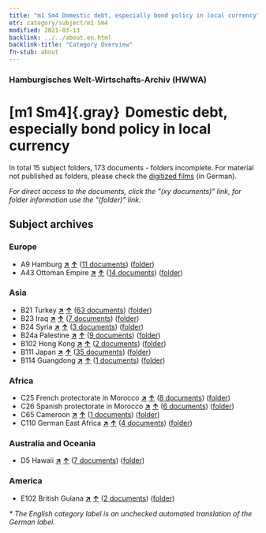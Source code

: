```yaml
---
title: "m1 Sm4 Domestic debt, especially bond policy in local currency"
etr: category/subject/m1 Sm4
modified: 2021-03-13
backlink: ../../about.en.html
backlink-title: "Category Overview"
fn-stub: about
---
```


### Hamburgisches Welt-Wirtschafts-Archiv (HWWA)
# [m1 Sm4]{.gray}&#8201; Domestic debt, especially bond policy in local currency&#160; 





In total 15 subject folders, 173 documents - folders incomplete.
For material not published as folders, please check the [digitized films](/film/h1_sh) (in German).

_For direct access to the documents, click the "(xy documents)" link, for folder information use the "(folder)" link._

## Subject archives



### Europe

- A9 Hamburg [**&nearr;**](../../../geo/i/140905/about.en.html "Hamburg (all folders)") [**&uarr;**](../../../geo/about.en.html#A9 "Country category system") (<a href="https://pm20.zbw.eu/dfgview/sh/140905,163296" title="about: Hamburg : Domestic debt, especially bond policy in local currency" target="_blank">11 documents</a>) ([folder](../../../../folder/sh/1409xx/140905/1632xx/163296/about.en.html))
- A43 Ottoman Empire [**&nearr;**](../../../geo/i/141034/about.en.html "Ottoman Empire (all folders)") [**&uarr;**](../../../geo/about.en.html#A43 "Country category system") (<a href="https://pm20.zbw.eu/dfgview/sh/141034,163296" title="about: Ottoman Empire : Domestic debt, especially bond policy in local currency" target="_blank">14 documents</a>) ([folder](../../../../folder/sh/1410xx/141034/1632xx/163296/about.en.html))

### Asia

- B21 Turkey [**&nearr;**](../../../geo/i/141111/about.en.html "Turkey (all folders)") [**&uarr;**](../../../geo/about.en.html#B21 "Country category system") (<a href="https://pm20.zbw.eu/dfgview/sh/141111,163296" title="about: Turkey : Domestic debt, especially bond policy in local currency" target="_blank">63 documents</a>) ([folder](../../../../folder/sh/1411xx/141111/1632xx/163296/about.en.html))
- B23 Iraq [**&nearr;**](../../../geo/i/141113/about.en.html "Iraq (all folders)") [**&uarr;**](../../../geo/about.en.html#B23 "Country category system") (<a href="https://pm20.zbw.eu/dfgview/sh/141113,163296" title="about: Iraq : Domestic debt, especially bond policy in local currency" target="_blank">7 documents</a>) ([folder](../../../../folder/sh/1411xx/141113/1632xx/163296/about.en.html))
- B24 Syria [**&nearr;**](../../../geo/i/141114/about.en.html "Syria (all folders)") [**&uarr;**](../../../geo/about.en.html#B24 "Country category system") (<a href="https://pm20.zbw.eu/dfgview/sh/141114,163296" title="about: Syria : Domestic debt, especially bond policy in local currency" target="_blank">3 documents</a>) ([folder](../../../../folder/sh/1411xx/141114/1632xx/163296/about.en.html))
- B24a Palestine [**&nearr;**](../../../geo/i/141115/about.en.html "Palestine (all folders)") [**&uarr;**](../../../geo/about.en.html#B24a "Country category system") (<a href="https://pm20.zbw.eu/dfgview/sh/141115,163296" title="about: Palestine : Domestic debt, especially bond policy in local currency" target="_blank">9 documents</a>) ([folder](../../../../folder/sh/1411xx/141115/1632xx/163296/about.en.html))
- B102 Hong Kong [**&nearr;**](../../../geo/i/141268/about.en.html "Hong Kong (all folders)") [**&uarr;**](../../../geo/about.en.html#B102 "Country category system") (<a href="https://pm20.zbw.eu/dfgview/sh/141268,163296" title="about: Hong Kong : Domestic debt, especially bond policy in local currency" target="_blank">2 documents</a>) ([folder](../../../../folder/sh/1412xx/141268/1632xx/163296/about.en.html))
- B111 Japan [**&nearr;**](../../../geo/i/141272/about.en.html "Japan (all folders)") [**&uarr;**](../../../geo/about.en.html#B111 "Country category system") (<a href="https://pm20.zbw.eu/dfgview/sh/141272,163296" title="about: Japan : Domestic debt, especially bond policy in local currency" target="_blank">35 documents</a>) ([folder](../../../../folder/sh/1412xx/141272/1632xx/163296/about.en.html))
- B114 Guangdong [**&nearr;**](../../../geo/i/141275/about.en.html "Guangdong (all folders)") [**&uarr;**](../../../geo/about.en.html#B114 "Country category system") (<a href="https://pm20.zbw.eu/dfgview/sh/141275,163296" title="about: Guangdong : Domestic debt, especially bond policy in local currency" target="_blank">1 documents</a>) ([folder](../../../../folder/sh/1412xx/141275/1632xx/163296/about.en.html))

### Africa

- C25 French protectorate in Morocco [**&nearr;**](../../../geo/i/141358/about.en.html "French protectorate in Morocco (all folders)") [**&uarr;**](../../../geo/about.en.html#C25 "Country category system") (<a href="https://pm20.zbw.eu/dfgview/sh/141358,163296" title="about: French protectorate in Morocco : Domestic debt, especially bond policy in local currency" target="_blank">8 documents</a>) ([folder](../../../../folder/sh/1413xx/141358/1632xx/163296/about.en.html))
- C26 Spanish protectorate in Morocco [**&nearr;**](../../../geo/i/141359/about.en.html "Spanish protectorate in Morocco (all folders)") [**&uarr;**](../../../geo/about.en.html#C26 "Country category system") (<a href="https://pm20.zbw.eu/dfgview/sh/141359,163296" title="about: Spanish protectorate in Morocco : Domestic debt, especially bond policy in local currency" target="_blank">6 documents</a>) ([folder](../../../../folder/sh/1413xx/141359/1632xx/163296/about.en.html))
- C65 Cameroon [**&nearr;**](../../../geo/i/141410/about.en.html "Cameroon (all folders)") [**&uarr;**](../../../geo/about.en.html#C65 "Country category system") (<a href="https://pm20.zbw.eu/dfgview/sh/141410,163296" title="about: Cameroon : Domestic debt, especially bond policy in local currency" target="_blank">1 documents</a>) ([folder](../../../../folder/sh/1414xx/141410/1632xx/163296/about.en.html))
- C110 German East Africa [**&nearr;**](../../../geo/i/141471/about.en.html "German East Africa (all folders)") [**&uarr;**](../../../geo/about.en.html#C110 "Country category system") (<a href="https://pm20.zbw.eu/dfgview/sh/141471,163296" title="about: German East Africa : Domestic debt, especially bond policy in local currency" target="_blank">4 documents</a>) ([folder](../../../../folder/sh/1414xx/141471/1632xx/163296/about.en.html))

### Australia and Oceania

- D5 Hawaii [**&nearr;**](../../../geo/i/141595/about.en.html "Hawaii (all folders)") [**&uarr;**](../../../geo/about.en.html#D5 "Country category system") (<a href="https://pm20.zbw.eu/dfgview/sh/141595,163296" title="about: Hawaii : Domestic debt, especially bond policy in local currency" target="_blank">7 documents</a>) ([folder](../../../../folder/sh/1415xx/141595/1632xx/163296/about.en.html))

### America

- E102 British Guiana [**&nearr;**](../../../geo/i/141700/about.en.html "British Guiana (all folders)") [**&uarr;**](../../../geo/about.en.html#E102 "Country category system") (<a href="https://pm20.zbw.eu/dfgview/sh/141700,163296" title="about: British Guiana : Domestic debt, especially bond policy in local currency" target="_blank">2 documents</a>) ([folder](../../../../folder/sh/1417xx/141700/1632xx/163296/about.en.html))


_* The English category label is an unchecked automated translation of the German label._


